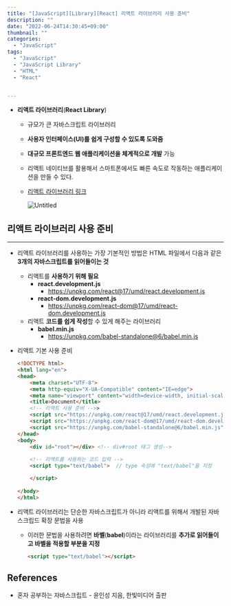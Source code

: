 ```yaml
---
title: "[JavaScript][Library][React] 리액트 라이브러리 사용 준비"
description: ""
date: "2022-06-24T14:30:45+09:00"
thumbnail: ""
categories:
  - "JavaScript"
tags:
  - "JavaScript"
  - "JavaScript Library"
  - "HTML"
  - "React"


---
```

<!--more-->

- **리액트 라이브러리**(**React Library**)
    - 규모가 큰 자바스크립트 라이브러리
    - **사용자 인터페이스(UI)를 쉽게 구성할 수 있도록 도와줌**
    - **대규모 프론트엔드 웹 애플리케이션을 체계적으로 개발** 가능
    - 리액트 네이티브를 활용해서 스마트폰에서도 빠른 속도로 작동하는 애플리케이션을 만들 수 있다.
    - [리액트 라이브러리 링크](https://ko.reactjs.org/)
        
        ![Untitled](/images/lang_javascript/study_3/JavaScript_리액트_라이브러리_사용_준비/Untitled.png)
        

## 리액트 라이브러리 사용 준비

---

- 리액트 라이브러리를 사용하는 가장 기본적인 방법은 HTML 파일에서 다음과 같은 **3개의 자바스크립트를 읽어들이는 것**
    - 리액트를 **사용하기 위해 필요**
        - **react.development.js**
            - https://unpkg.com/react@17/umd/react.development.js
        - **react-dom.development.js**
            - https://unpkg.com/react-dom@17/umd/react-dom.development.js
    - 리액트 **코드를 쉽게 작성**할 수 있게 해주는 라이브러리
        - **babel.min.js**
            - https://unpkg.com/babel-standalone@6/babel.min.js
- 리액트 기본 사용 준비
    
    ```html
    <!DOCTYPE html>
    <html lang="en">
    <head>
        <meta charset="UTF-8">
        <meta http-equiv="X-UA-Compatible" content="IE=edge">
        <meta name="viewport" content="width=device-width, initial-scale=1.0">
        <title>Document</title>
        <!-- 리액트 사용 준비 -->>
        <script src="https://unpkg.com/react@17/umd/react.development.js"></script>
        <script src="https://unpkg.com/react-dom@17/umd/react-dom.development.js"></script>
        <script src="https://unpkg.com/babel-standalone@6/babel.min.js"></script>
    </head>
    <body>
        <div id="root"></div> <!-- div#root 태그 생성-->
        
        <!-- 리액트를 사용하는 코드 입력 -->
        <script type="text/babel">  // type 속성에 "text/babel"을 지정
    
        </script>
        
    </body>
    </html>
    ```
    
- 리액트 라이브러리는 단순한 자바스크립트가 아니라 리액트를 위해서 개발된 자바스크립드 확장 문법을 사용
    - 이러한 문법을 사용하려면 **바벨**(**babel**)이라는 라이브러리를 **추가로 읽어들이고 바벨을 적용할 부분을 지정**
        
        ```html
        <script type="text/babel"></script>
        ```
        

## References

- 혼자 공부하는 자바스크립트 - 윤인성 지음, 한빛미디어 출판